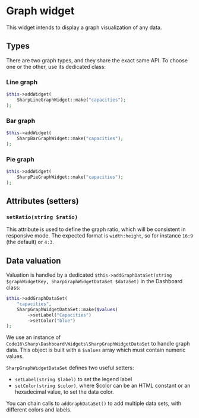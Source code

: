 # Graph widget

This widget intends to display a graph visualization of any data.

## Types

There are two graph types, and they share the exact same API. To choose one or the other, use its dedicated class:

### Line graph

```php
$this->addWidget(
    SharpLineGraphWidget::make("capacities");
);
```

### Bar graph

```php
$this->addWidget(
    SharpBarGraphWidget::make("capacities");
);
```

### Pie graph

```php
$this->addWidget(
    SharpPieGraphWidget::make("capacities");
);
```

## Attributes (setters)

### `setRatio(string $ratio)`

This attribute is used to define the graph ratio, which will be consistent in responsive mode. The expected format is `width:height`, so for instance `16:9` (the default) or `4:3`.


## Data valuation

Valuation is handled by a dedicated `$this->addGraphDataSet(string $graphWidgetKey, SharpGraphWidgetDataSet $dataSet)` in the Dashboard class:

```php
$this->addGraphDataSet(
    "capacities",
    SharpGraphWidgetDataSet::make($values)
        ->setLabel("Capacities")
        ->setColor("blue")
);
```

We use an instance of `Code16\Sharp\Dashboard\Widgets\SharpGraphWidgetDataSet` to handle graph data. This object is built with a `$values` array which must contain numeric values.

`SharpGraphWidgetDataSet` defines two useful setters:

- `setLabel(string $label)` to set the legend label
- `setColor(string $color)`, where $color can be an HTML constant or an hexadecimal value, to set the data color.

You can chain calls to `addGraphDataSet()` to add multiple data sets, with different colors and labels.
